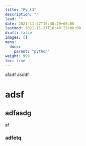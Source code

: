 ```yaml
---
title: "Py_t3"
description: ""
lead: ""
date: 2021-11-27T16:48:29+08:00
lastmod: 2021-11-27T16:48:29+08:00
draft: false
images: []
menu: 
  docs:
    parent: "python"
weight: 999
toc: true
---
```


afadf
asddf
# adsf
## adfasdg 
af
### adfetq